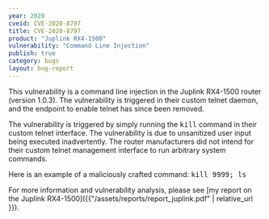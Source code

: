 ```yaml
---
year: 2020
cveid: CVE-2020-8797
title: CVE-2020-8797
product: "Juplink RX4-1500"
vulnerability: "Command Line Injection"
publish: true
category: bugs
layout: bug-report
---
```


This vulnerability is a command line injection in the Juplink RX4-1500 router (version 1.0.3). The vulnerability is triggered in their custom telnet daemon, and the endpoint to enable telnet has since been removed.

The vulnerability is triggered by simply running the <kbd>kill</kbd> command in their custom telnet interface. The vulnerability is due to unsanitized user input being executed inadvertently. The router manufacturers did not intend for their custom telnet management interface to run arbitrary system commands.

Here is an example of a maliciously crafted command: <kbd>kill 9999; ls</kbd>

For more information and vulnerability analysis, please see [my report on the Juplink RX4-1500]({{"/assets/reports/report_juplink.pdf" | relative_url }}).
